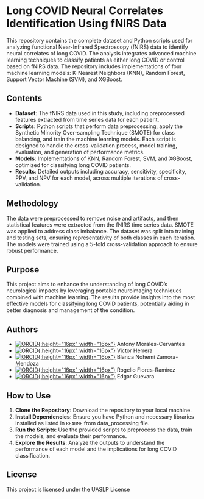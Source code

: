 # Long COVID Neural Correlates Identification Using fNIRS Data

This repository contains the complete dataset and Python scripts used for analyzing functional Near-Infrared Spectroscopy (fNIRS) data to identify neural correlates of long COVID. The analysis integrates advanced machine learning techniques to classify patients as either long COVID or control based on fNIRS data. The repository includes implementations of four machine learning models: K-Nearest Neighbors (KNN), Random Forest, Support Vector Machine (SVM), and XGBoost.

## Contents

- **Dataset**: The fNIRS data used in this study, including preprocessed features extracted from time series data for each patient.
- **Scripts**: Python scripts that perform data preprocessing, apply the Synthetic Minority Over-sampling Technique (SMOTE) for class balancing, and train the machine learning models. Each script is designed to handle the cross-validation process, model training, evaluation, and generation of performance metrics.
- **Models**: Implementations of KNN, Random Forest, SVM, and XGBoost, optimized for classifying long COVID patients.
- **Results**: Detailed outputs including accuracy, sensitivity, specificity, PPV, and NPV for each model, across multiple iterations of cross-validation.

## Methodology

The data were preprocessed to remove noise and artifacts, and then statistical features were extracted from the fNIRS time series data. SMOTE was applied to address class imbalance. The dataset was split into training and testing sets, ensuring representativity of both classes in each iteration. The models were trained using a 5-fold cross-validation approach to ensure robust performance.

## Purpose

This project aims to enhance the understanding of long COVID’s neurological impacts by leveraging portable neuroimaging techniques combined with machine learning. The results provide insights into the most effective models for classifying long COVID patients, potentially aiding in better diagnosis and management of the condition.

## Authors

- [![ORCID](https://orcid.org/assets/vectors/orcid.logo.icon.svg){:height="16px" width="16px"}](https://orcid.org/0000-0003-3669-2638) Antony Morales-Cervantes
- [![ORCID](https://orcid.org/assets/vectors/orcid.logo.icon.svg){:height="16px" width="16px"}](https://orcid.org/0000-0003-1367-8622) Victor Herrera
- [![ORCID](https://orcid.org/assets/vectors/orcid.logo.icon.svg){:height="16px" width="16px"}](https://orcid.org/0000-0003-0093-7752) Blanca Nohemí Zamora-Mendoza
- [![ORCID](https://orcid.org/assets/vectors/orcid.logo.icon.svg){:height="16px" width="16px"}](https://orcid.org/0000-0003-2263-6280) Rogelio Flores-Ramírez
- [![ORCID](https://orcid.org/assets/vectors/orcid.logo.icon.svg){:height="16px" width="16px"}](https://orcid.org/0000-0002-2313-2810) Edgar Guevara



## How to Use

1. **Clone the Repository**: Download the repository to your local machine.
2. **Install Dependencies**: Ensure you have Python and necessary libraries installed as listed in `README` from data_processing file.
3. **Run the Scripts**: Use the provided scripts to preprocess the data, train the models, and evaluate their performance.
4. **Explore the Results**: Analyze the outputs to understand the performance of each model and the implications for long COVID classification.

## License

This project is licensed under the UASLP License
